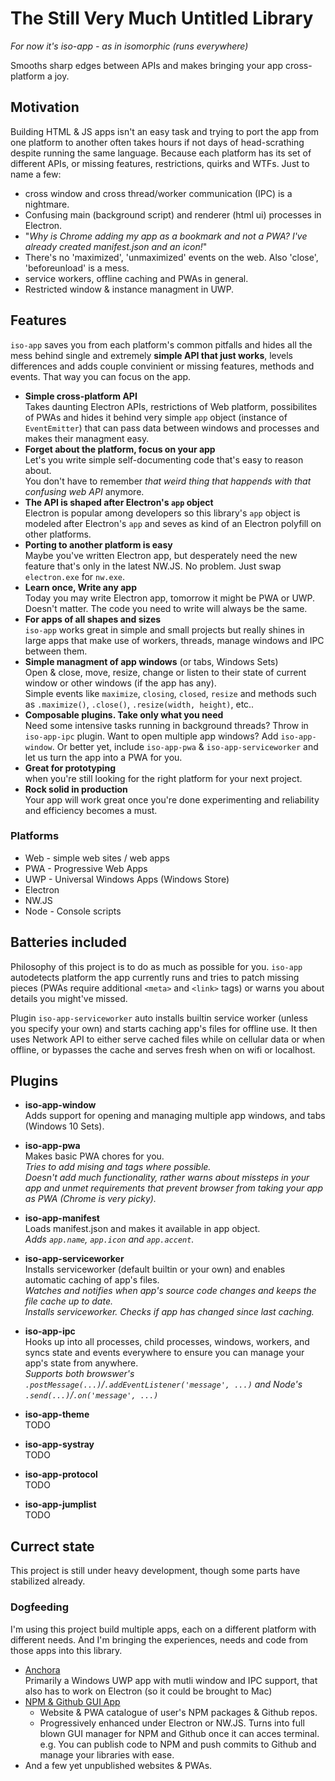 # The Still Very Much Untitled Library

*For now it's iso-app - as in isomorphic (runs everywhere)*

Smooths sharp edges between APIs and makes bringing your app cross-platform a joy.

## Motivation

Building HTML & JS apps isn't an easy task and trying to port the app from one platform to another often takes hours if not days of head-scrathing despite running the same language. Because each platform has its set of different APIs, or missing features, restrictions, quirks and WTFs. Just to name a few:

* cross window and cross thread/worker communication (IPC) is a nightmare.
* Confusing main (background script) and renderer (html ui) processes in Electron.
* "*Why is Chrome adding my app as a bookmark and not a PWA? I've already created manifest.json and an icon!*"
* There's no 'maximized', 'unmaximized' events on the web. Also 'close', 'beforeunload' is a mess.
* service workers, offline caching and PWAs in general.
* Restricted window & instance managment in UWP.

## Features

`iso-app` saves you from each platform's common pitfalls and hides all the mess behind single and extremely **simple API that just works**, levels differences and adds couple convinient or missing features, methods and events. That way you can focus on the app.

* **Simple cross-platform API**
  <br>Takes daunting Electron APIs, restrictions of Web platform, possibilites of PWAs and hides it behind very simple `app` object (instance of `EventEmitter`) that can pass data between windows and processes and makes their managment easy.
* **Forget about the platform, focus on your app**
  <br>Let's you write simple self-documenting code that's easy to reason about.
  <br>You don't have to remember *that weird thing that happends with that confusing web API* anymore.
* **The API is shaped after Electron's `app` object**
  <br>Electron is popular among developers so this library's `app` object is modeled after Electron's `app` and seves as kind of an Electron polyfill on other platforms.
* **Porting to another platform is easy**
  <br>Maybe you've written Electron app, but desperately need the new feature that's only in the latest NW.JS. No problem. Just swap `electron.exe` for `nw.exe`.
* **Learn once, Write any app**
  <br>Today you may write Electron app, tomorrow it might be PWA or UWP. Doesn't matter. The code you need to write will always be the same.
* **For apps of all shapes and sizes**
  <br>`iso-app` works great in simple and small projects but really shines in large apps that make use of workers, threads, manage windows and IPC between them.
* **Simple managment of app windows** (or tabs, Windows Sets)
  <br>Open & close, move, resize, change or listen to their state of current window or other windows (if the app has any).
  <br>Simple events like `maximize`, `closing`, `closed`, `resize` and methods such as `.maximize()`,  `.close()`, `.resize(width, height)`, etc..
* **Composable plugins. Take only what you need**
  <br>Need some intensive tasks running in background threads? Throw in `iso-app-ipc` plugin. Want to open multiple app windows? Add `iso-app-window`. Or better yet, include `iso-app-pwa` & `iso-app-serviceworker` and let us turn the app into a PWA for you.
* **Great for prototyping**
  <br>when you're still looking for the right platform for your next project.
* **Rock solid in production**
  <br>Your app will work great once you're done experimenting and reliability and efficiency becomes a must.


### Platforms

* Web - simple web sites / web apps
* PWA - Progressive Web Apps
* UWP - Universal Windows Apps (Windows Store)
* Electron
* NW.JS
* Node - Console scripts

## Batteries included

Philosophy of this project is to do as much as possible for you. `iso-app` autodetects platform the app currently runs and tries to patch missing pieces (PWAs require additional `<meta>` and  `<link>` tags) or warns you about details you might've missed.

Plugin `iso-app-serviceworker` auto installs builtin service worker (unless you specify your own) and starts caching app's files for offline use. It then uses Network API to either serve cached files while on cellular data or when offline, or bypasses the cache and serves fresh when on wifi or localhost.

## Plugins

* **iso-app-window**
  <br>Adds support for opening and managing multiple app windows, and tabs (Windows 10 Sets).

* **iso-app-pwa**
  <br>Makes basic PWA chores for you.
  <br>*Tries to add mising <link> and <meta> tags where possible.*
  <br>*Doesn't add much functionality, rather warns about missteps in your app and unmet requirements that prevent browser from taking your app as PWA (Chrome is very picky).*

* **iso-app-manifest**
  <br>Loads manifest.json and makes it available in app object.
  <br>*Adds `app.name`, `app.icon` and `app.accent`.*

* **iso-app-serviceworker**
  <br>Installs serviceworker (default builtin or your own) and enables automatic caching of app's files.
  <br>*Watches and notifies when app's source code changes and keeps the file cache up to date.*
  <br>*Installs serviceworker. Checks if app has changed since last caching.*

* **iso-app-ipc**
  <br>Hooks up into all processes, child processes, windows, workers, and syncs state and events everywhere to ensure you can manage your app's state from anywhere.
  <br>*Supports both browswer's `.postMessage(...)`/`.addEventListener('message', ...)` and Node's `.send(...)`/`.on('message', ...)`*

* **iso-app-theme**
  <br>TODO

* **iso-app-systray**
  <br>TODO

* **iso-app-protocol**
  <br>TODO

* **iso-app-jumplist**
  <br>TODO

## Currect state

This project is still under heavy development, though some parts have stabilized already.

### Dogfeeding

I'm using this project build multiple apps, each on a different platform with different needs. And I'm bringing the experiences, needs and code from those apps into this library.

* [Anchora](https://github.com/MikeKovarik/anchora-app)
  <br>Primarily a Windows UWP app with mutli window and IPC support, that also has to work on Electron (so it could be brought to Mac)
* [NPM & Github GUI App](https://github.com/MikeKovarik/npm-gui-app)
  * Website & PWA catalogue of user's NPM packages & Github repos.
  * Progressively enhanced under Electron or NW.JS. Turns into full blown GUI manager for NPM and Github once it can acces terminal. e.g. You can publish code to NPM and push commits to Github and manage your libraries with ease.
* And a few yet unpublished websites & PWAs.

